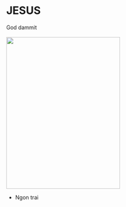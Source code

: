 # JESUS
God dammit\
</br>
<img src="https://user-images.githubusercontent.com/65897734/156914252-47e90c8f-a23e-41a5-803f-f16ce15bc2f6.png" width="300" height="400" />
- Ngon trai
